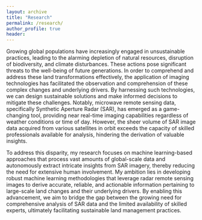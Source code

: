 ```yaml
---
layout: archive
title: "Research"
permalink: /research/
author_profile: true
header:
---
```


Growing global populations have increasingly engaged in unsustainable practices, leading to the alarming depletion of natural resources, disruption of biodiversity, and climate disturbances. These actions pose significant threats to the well-being of future generations. In order to comprehend and address these land transformations effectively, the application of imaging technologies has facilitated the observation and comprehension of these complex changes and underlying drivers. By harnessing such technologies, we can design sustainable solutions and make informed decisions to mitigate these challenges. Notably, microwave remote sensing data, specifically Synthetic Aperture Radar (SAR), has emerged as a game-changing tool, providing near real-time imaging capabilities regardless of weather conditions or time of day. However, the sheer volume of SAR image data acquired from various satellites in orbit exceeds the capacity of skilled professionals available for analysis, hindering the derivation of valuable insights.

To address this disparity, my research focuses on machine learning-based approaches that process vast amounts of global-scale data and autonomously extract intricate insights from SAR imagery, thereby reducing the need for extensive human involvement. My ambition lies in developing robust machine learning methodologies that leverage radar remote sensing images to derive accurate, reliable, and actionable information pertaining to large-scale land changes and their underlying drivers. By enabling this advancement, we aim to bridge the gap between the growing need for comprehensive analysis of SAR data and the limited availability of skilled experts, ultimately facilitating sustainable land management practices.
